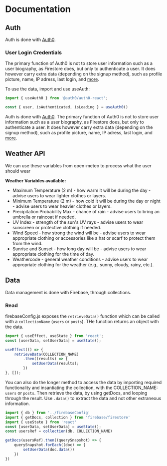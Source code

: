 # Documentation

## Auth

Auth is done with [Auth0](https://auth0.com/docs).

### User Login Credentials

The primary function of Auth0 is not to store user information such as a user biography, as Firestore does, but only to authenticate a user. It does however carry extra data (depending on the signup method), such as profile picture, name, IP adress, last login, and [more](https://auth0.com/docs/api/authentication#user-profile).

To use the data, import and use useAuth:
```JavaScript
import { useAuth0 } from '@auth0/auth0-react';
```
```JavaScript
const { user, isAuthenticated, isLoading } = useAuth0()
```

Auth is done with [Auth0](https://auth0.com/docs). The primary function of Auth0 is not to store user information such as a user biography, as Firestore does, but only to authenticate a user. It does however carry extra data (depending on the signup method), such as profile picture, name, IP adress, last login, and [more](https://auth0.com/docs/api/authentication#user-profile).

## Weather API

We can use these variables from open-meteo to process what the user should wear

**Weather Variables available:**

-   Maximum Temperature (2 m) - how warm it will be during the day - advise users to wear lighter clothes or layers.
-   Minimum Temperature (2 m) - how cold it will be during the day or night - advise users to wear heavier clothes or layers.
-   Precipitation Probability Max - chance of rain - advise users to bring an umbrella or raincoat if needed.
-   UV Index - strength of the sun's UV rays - advise users to wear sunscreen or protective clothing if needed.
-   Wind Speed - how strong the wind will be - advise users to wear appropriate clothing or accessories like a hat or scarf to protect them from the wind.
-   Sunrise and Sunset - how long day will be - advise users to wear appropriate clothing for the time of day.
-   Weathercode - general weather conditions - advise users to wear appropriate clothing for the weather (e.g., sunny, cloudy, rainy, etc.).

## Data
Data management is done with Firebase, through collections.

### Read
firebaseConfig.js exposes the `retrieveData()` function which can be called with a `collectionName` (`users` or `posts`). THe function returns an object with the data.
```JavaScript
import { useEffect, useState } from 'react';
const [userData, setUserData] = useState();

useEffect(() => {
    retrieveData(COLLECTION_NAME)
        .then((results) => {
            setUserData(results);
        })
}, []); 
```
You can also do the longer method to access the data by importing required functionality and insantiating the collection, with the COLLECTION_NAME: `users` or `posts`. Then retrieve the data, by using getDocs, and looping through the result. Use `.data()` to extract the data and not other extraneous information.

```JavaScript
import { db } from '../firebaseConfig'
import { getDocs, collection } from 'firebase/firestore'
import { useState } from 'react'
const [userData, setUserData] = useState();
const usersRef = collection(db, COLLECTION_NAME)

getDocs(usersRef).then((querySnapshot) => {
    querySnapshot.forEach((doc) => {
        setUserData(doc.data())
    })
})
```